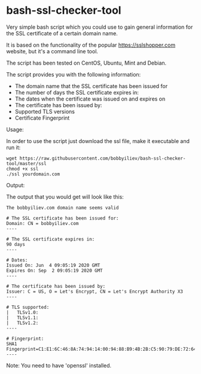 # bash-ssl-checker-tool
Very simple bash script which you could use to gain general information for the SSL certificate of a certain domain name. 

It is based on the functionality of the popular https://sslshopper.com website, but it's a command line tool.

The script has been tested on CentOS, Ubuntu, Mint and Debian.

The script provides you with the following information:

* The domain name that the SSL certificate has been issued for
* The number of days the SSL certificate expires in:
* The dates when the certificate was issued on and expires on
* The certificate has been issued by:
* Supported TLS versions
* Certificate Fingerprint

Usage:

In order to use the script just download the ssl file, make it executable and run it:

```
wget https://raw.githubusercontent.com/bobbyiliev/bash-ssl-checker-tool/master/ssl
chmod +x ssl
./ssl yourdomain.com
```

Output:

The output that you would get will look like this:

```
The bobbyiliev.com domain name seems valid

# The SSL certificate has been issued for:
Domain: CN = bobbyiliev.com
----

# The SSL certificate expires in:
90 days
----

# Dates:
Issued On: Jun  4 09:05:19 2020 GMT
Expires On: Sep  2 09:05:19 2020 GMT
----

# The certificate has been issued by:
Issuer: C = US, O = Let's Encrypt, CN = Let's Encrypt Authority X3
----

# TLS supported:
|   TLSv1.0:
|   TLSv1.1:
|   TLSv1.2:
----

# Fingerprint:
SHA1 Fingerprint=C1:E1:6C:46:8A:74:94:14:00:94:88:B9:4B:2B:C5:90:79:DE:72:64
----
```

Note: You need to have 'openssl' installed.
